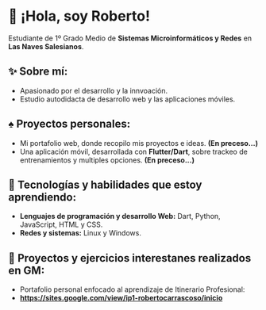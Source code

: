 # 👋 ¡Hola, soy Roberto!  
Estudiante de 1º Grado Medio de **Sistemas Microinformáticos y Redes** en **Las Naves Salesianos**.  

## ✨ Sobre mí:  
* Apasionado por el desarrollo y la innvoación.
* Estudio autodidacta de desarrollo web y las aplicaciones móviles.  

## ♠︎ Proyectos personales: 
* Mi portafolio web, donde recopilo mis proyectos e ideas. **(En preceso...)**
* Una aplicación móvil, desarrollada con **Flutter/Dart**, sobre trackeo de entrenamientos y multiples opciones. **(En preceso...)**

## 🌟 Tecnologías y habilidades que estoy aprendiendo:  
* **Lenguajes de programación y desarrollo Web:** Dart, Python, JavaScript, HTML y CSS.
* **Redes y sistemas:** Linux y Windows.

## 🦈 Proyectos y ejercicios interestanes realizados en GM:
* Portafolio personal enfocado al aprendizaje de Itinerario Profesional:
* **https://sites.google.com/view/ip1-robertocarrascoso/inicio**

